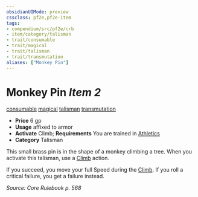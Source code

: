 ```yaml
---
obsidianUIMode: preview
cssclass: pf2e,pf2e-item
tags:
- compendium/src/pf2e/crb
- item/category/talisman
- trait/consumable
- trait/magical
- trait/talisman
- trait/transmutation
aliases: ["Monkey Pin"]
---
```

# Monkey Pin *Item 2*  
[consumable](/rules/traits/consumable.md)  [magical](/rules/traits/magical.md)  [talisman](/rules/traits/talisman.md)  [transmutation](/rules/traits/transmutation.md)  

- **Price** 6 gp
- **Usage** affixed to armor
- **Activate** Climb; **Requirements** You are trained in [Athletics](/compendium/skills.md#Athletics)
- **Category** Talisman

This small brass pin is in the shape of a monkey climbing a tree. When you activate this talisman, use a [Climb](/rules/actions/climb.md) action.

If you succeed, you move your full Speed during the [Climb](/rules/actions/climb.md). If you roll a critical failure, you get a failure instead.

*Source: Core Rulebook p. 568*